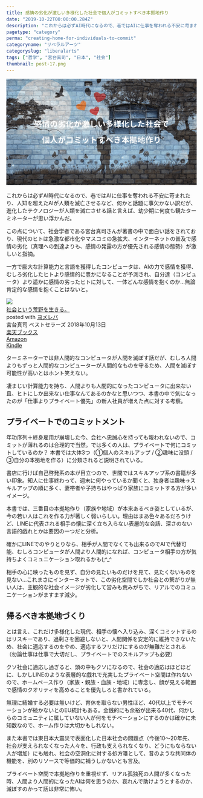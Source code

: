 ```yaml
---
title: 感情の劣化が激しい多様化した社会で個人がコミットすべき本拠地作り
date: "2019-10-22T00:00:00.284Z"
description: "これからは必ずAI時代になるので、巷ではAIに仕事を奪われる不安に苛まれたり、人知を超えたAIが人類を滅亡させるなど、何かと話題に事欠かない訳だが、進化したテクノロジーが人類を滅亡させる話と言えば、幼少期に何度も観たターミネーターが思い浮かんだ。"
pagetype: "category"
perma: "creating-home-for-individuals-to-commit"
categoryname: "リベラルアーツ"
categoryslug: "liberalarts"
tags: ["哲学", "宮台真司", "日本", "社会"]
thumbnail: post-17.png
---
```


![](./post-17.png)

これからは必ずAI時代になるので、巷ではAIに仕事を奪われる不安に苛まれたり、人知を超えたAIが人類を滅亡させるなど、何かと話題に事欠かない訳だが、進化したテクノロジーが人類を滅亡させる話と言えば、幼少期に何度も観たターミネーターが思い浮かんだ。

この点について、社会学者である宮台真司さんが著書の中で面白い話をされており、現代のヒトは急激な都市化やマスコミの急拡大、インターネットの普及で感情の劣化（真理への到達よりも、感情の発露の方が優先される感情の態勢）が激しいと指摘。

一方で膨大な計算能力と言語を獲得したコンピュータは、AIの力で感情を獲得、むしろ劣化したヒトより感情的に豊かになることが予測され、自分達（コンピュータ）より遥かに感情の劣ったヒトに対して、一体どんな感情を抱くのか…無論肯定的な感情を抱くことはないと。

<div class="cstmreba"><div class="booklink-box"><div class="booklink-image"><a href="https://hb.afl.rakuten.co.jp/hgc/146fe51c.1fd043a3.146fe51d.605dc196/yomereba_main_201910212303291952?pc=http%3A%2F%2Fbooks.rakuten.co.jp%2Frb%2F15635517%2F%3Fscid%3Daf_ich_link_urltxt%26m%3Dhttp%3A%2F%2Fm.rakuten.co.jp%2Fev%2Fbook%2F" target="_blank" rel="noopener noreferrer"><img src="https://thumbnail.image.rakuten.co.jp/@0_mall/book/cabinet/5922/9784584125922.jpg?_ex=160x160" style="border: none;" /></a></div><div class="booklink-info"><div class="booklink-name"><a href="https://hb.afl.rakuten.co.jp/hgc/146fe51c.1fd043a3.146fe51d.605dc196/yomereba_main_201910212303291952?pc=http%3A%2F%2Fbooks.rakuten.co.jp%2Frb%2F15635517%2F%3Fscid%3Daf_ich_link_urltxt%26m%3Dhttp%3A%2F%2Fm.rakuten.co.jp%2Fev%2Fbook%2F" target="_blank" rel="noopener noreferrer">社会という荒野を生きる。</a><div class="booklink-powered-date">posted with <a href="https://yomereba.com" rel="nofollow noopener noreferrer" target="_blank">ヨメレバ</a></div></div><div class="booklink-detail">宮台真司 ベストセラーズ 2018年10月13日    </div><div class="booklink-link2"><div class="shoplinkrakuten"><a href="https://hb.afl.rakuten.co.jp/hgc/146fe51c.1fd043a3.146fe51d.605dc196/yomereba_main_201910212303291952?pc=http%3A%2F%2Fbooks.rakuten.co.jp%2Frb%2F15635517%2F%3Fscid%3Daf_ich_link_urltxt%26m%3Dhttp%3A%2F%2Fm.rakuten.co.jp%2Fev%2Fbook%2F" target="_blank" rel="noopener noreferrer">楽天ブックス</a></div><div class="shoplinkamazon"><a href="https://www.amazon.co.jp/exec/obidos/asin/4584125929/kanon123-22/" target="_blank" rel="noopener noreferrer">Amazon</a></div><div class="shoplinkkindle"><a href="https://www.amazon.co.jp/gp/search?keywords=%E7%A4%BE%E4%BC%9A%E3%81%A8%E3%81%84%E3%81%86%E8%8D%92%E9%87%8E%E3%82%92%E7%94%9F%E3%81%8D%E3%82%8B%E3%80%82&__mk_ja_JP=%83J%83%5E%83J%83i&url=node%3D2275256051&tag=kanon123-22" target="_blank" rel="noopener noreferrer">Kindle</a></div>                              	  	  	  	  	</div></div><div class="booklink-footer"></div></div></div>

ターミネーターでは非人間的なコンピュータが人間を滅ぼす話だが、むしろ人間よりもずっと人間的なコンピューターが人間的なものを守るため、人間を滅ぼす可能性が高いとはホント笑えない。

凄まじい計算能力を持ち、人間よりも人間的になったコンピュータに出来ない且、ヒトにしか出来ない仕事なんてあるのかなと思いつつ、本書の中で気になったのが「仕事よりプライベート優先」の新人社員が増えた点に対する考察。

## プライベートでのコミットメント

年功序列＋終身雇用が崩壊した今、会社へ忠誠心を持っても報われないので、コミットが薄れるのは合理的で当然。では多くの人は、プライベートで何にコミットしているのか？ 本書では大体3つ（①個人のスキルアップ / ②趣味に没頭 / ③自分の本拠地を作る）に分類されると説明されている。

書店に行けば自己啓発系の本が目立つので、世間ではスキルアップ系の書籍が多い印象。知人に仕事終わって、週末に何やっているか聞くと、独身者は趣味→スキルアップの順に多く、妻帯者や子持ちはやっぱり家族にコミットする方が多いイメージ。

本書では、三番目の本拠地作り（家族や地域）が本来あるべき姿としているが、今の若い人はこれを作る力が著しく弱いらしい。理由はまあ色々あるだろうけど、LINEに代表される相手の懐に深く立ち入らない表層的な会話、深さのない言語的戯れとかは要因の一つだと分析。

確かにLINEでのやりとりなら、相手が人間でなくても出来るのでAIで代替可能、むしろコンピュータが人間より人間的になれば、コンピュータ相手の方が気持ちよくコミュニケーション取れるかも(;^_^

相手の心に映ったものを見ず、自分の見たいものだけを見て、見たくないものを見ない…これまさにインターネットで、この劣化空間でしか社会との繋がりが無い人は、主観的な社会イメージが劣化して営みも荒みがちで、リアルでのコミュニケーションがますます減少。

## 帰るべき本拠地づくり

とは言え、これだけ多様化した現代、相手の懐へ入り込み、深くコミットするのはリスキーであり、過剰さを回避しないと、人間関係を安定的に維持できないため、社会に適応するのをやめ、適応するフリだけにするのが無難だとされる（勿論仕事は仕事で大切だし、プライベートでのスキルアップも必要）

クソ社会に適応し過ぎると、頭の中もクソになるので、社会の適応はほどほどに、しかしLINEのような表層的な戯れで充実したプライベート空間は作れないので、ホームベース作り（家族・親族・血族・地域）に専念し、顔が見える範囲で感情のクオリティを高めることを優先しろと書かれている。

無理に結婚する必要は無いけど、育休を取らない男性ほど、40代以上でモチベーションが続かないとのEU統計もある。金銭的にも余裕が出来る40代、何かしらのコミュニティに属していない人が何をモチベーションにするのかは確かに未知数なので、ホーム作りは大切かもしれない。

また本書では東日本大震災で表面化した日本社会の問題点（今後10〜20年先、社会が支えられなくなった人々を、行政も支えられなくなり、どうにもならない人が増加）にも触れ、社会の空洞化に対する処方箋として、昔のような共同体の機能を、別のリソースで等価的に補うしかないとも言及。

プライベート空間で本拠地作りを重視せず、リアル孤独死の人間が多くなった時、人間より人間的になったAIは何を思うのか、哀れんで助けようとするのか、滅ぼすのかって話は非常に怖い。